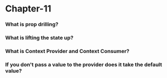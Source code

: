 # Chapter-11

### What is prop drilling?


### What is lifting the state up?


### What is Context Provider and Context Consumer?


### If you don't pass a value to the provider does it take the default value?

